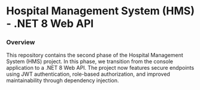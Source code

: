 # Hospital Management System (HMS) - .NET 8 Web API
### Overview
This repository contains the second phase of the Hospital Management System (HMS) project. In this phase, we transition from the console application to a .NET 8 Web API. The project now features secure endpoints using JWT authentication, role-based authorization, and improved maintainability through dependency injection.
